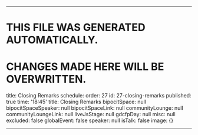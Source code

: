 ----

# THIS FILE WAS GENERATED AUTOMATICALLY.
# CHANGES MADE HERE WILL BE OVERWRITTEN.

title: Closing Remarks
schedule:
  order: 27
  id: 27-closing-remarks
  published: true
  time: '18:45'
  title: Closing Remarks
  bipocitSpace: null
  bipocitSpaceSpeaker: null
  bipocitSpaceLink: null
  communityLounge: null
  communityLoungeLink: null
  liveJsStage: null
  gdcfpDay: null
  misc: null
  excluded: false
  globalEvent: false
  speaker: null
  isTalk: false
  image: {}

----

